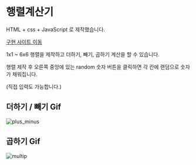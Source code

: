# 행렬계산기

HTML + css + JavaScript 로 제작했습니다.

[구현 사이트 이동](https://jyeon-matrix.netlify.app/)

1x1 ~ 6x6 행렬을 제작하고 더하기, 빼기, 곱하기 계산을 할 수 있습니다.

행렬 제작 후 오른쪽 중앙에 있는 random 숫자 버튼을 클릭하면 각 칸에 랜덤으로 숫자가 채워집니다.

(직접 입력도 가능합니다.)

## 더하기 / 빼기 Gif
![plus_minus](https://github.com/doryJyeon/matrix/assets/125242321/bb11e790-0f76-4219-8272-63fd02d0797a)

## 곱하기 Gif
![multip](https://github.com/doryJyeon/matrix/assets/125242321/16be6ea5-8ec6-443e-9b5b-a2f525482063)
